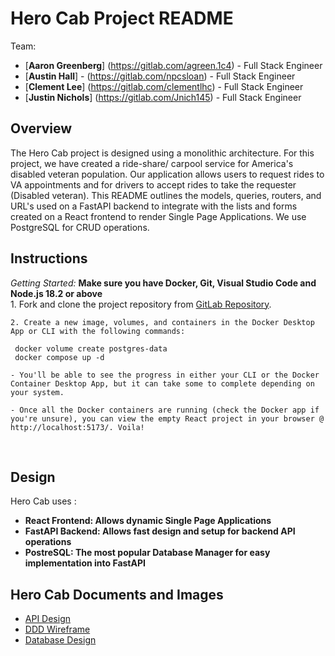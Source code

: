 # Hero Cab Project README

Team:

- [**Aaron Greenberg**] (https://gitlab.com/agreen.1c4) - Full Stack Engineer
- [**Austin Hall**] - (https://gitlab.com/npcsloan) - Full Stack Engineer
- [**Clement Lee**] (https://gitlab.com/clementlhc) - Full Stack Engineer
- [**Justin Nichols**] (https://gitlab.com/Jnich145) - Full Stack Engineer

## Overview
The Hero Cab project is designed using a monolithic architecture. For this project, we have created a ride-share/ carpool service for America's disabled veteran population. Our application allows users to request rides to VA appointments and for drivers to accept rides to take the requester (Disabled veteran). This README outlines the models, queries, routers, and URL's used on a FastAPI backend to integrate with the lists and forms created on a React frontend to render Single Page Applications. We use PostgreSQL for CRUD operations.  

## Instructions
*Getting Started:*
    **Make sure you have Docker, Git, Visual Studio Code and Node.js 18.2 or above**    
    1. Fork and clone the project repository from [GitLab Repository](https://gitlab.com/hero-cab/hero-cab/).
   
    2. Create a new image, volumes, and containers in the Docker Desktop App or CLI with the following commands:
   ``` 
    docker volume create postgres-data
    docker compose up -d
   ```
    
    - You'll be able to see the progress in either your CLI or the Docker Container Desktop App, but it can take some to complete depending on your system.

    - Once all the Docker containers are running (check the Docker app if you're unsure), you can view the empty React project in your browser @ http://localhost:5173/. Voila!
  </br>

## Design
Hero Cab uses :
 - **React Frontend: Allows dynamic Single Page Applications**
 - **FastAPI Backend: Allows fast design and setup for backend API operations**
 - **PostreSQL: The most popular Database Manager for easy implementation into FastAPI**

## Hero Cab Documents and Images
- [API Design](docs/api_documentation.md)
- [DDD Wireframe](docs/images/DDD_Wireframe.png)
- [Database Design](docs/images/Database_Design.png)

